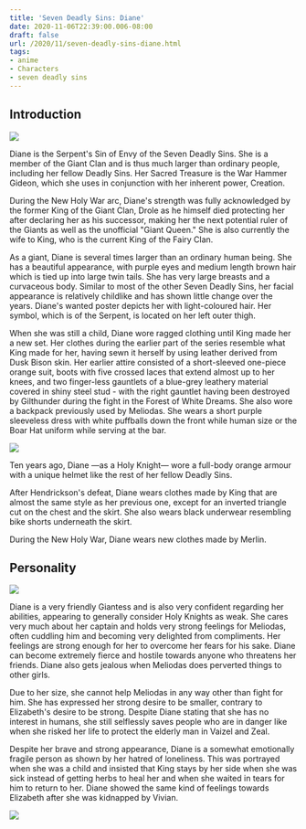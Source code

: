 ```yaml
---
title: 'Seven Deadly Sins: Diane'
date: 2020-11-06T22:39:00.006-08:00
draft: false
url: /2020/11/seven-deadly-sins-diane.html
tags: 
- anime
- Characters
- seven deadly sins
---
```


Introduction
------------

![](https://lh6.googleusercontent.com/R4_RF0IsWQ8FR_Lfgxz11us_u-8JGu4HfrqSKuMj5v-L4ykg6FKqhivJdNuyArPvorTKOtThtPOrhhRFSJCJVcYwyA6m6rQL2soYrsirdMiXZbOKjtEaTZYRtlVIeBVBlYA2BllX=s1600-rw)

Diane is the Serpent's Sin of Envy of the Seven Deadly Sins. She is a member of the Giant Clan and is thus much larger than ordinary people, including her fellow Deadly Sins. Her Sacred Treasure is the War Hammer Gideon, which she uses in conjunction with her inherent power, Creation.

During the New Holy War arc, Diane's strength was fully acknowledged by the former King of the Giant Clan, Drole as he himself died protecting her after declaring her as his successor, making her the next potential ruler of the Giants as well as the unofficial "Giant Queen." She is also currently the wife to King, who is the current King of the Fairy Clan.

As a giant, Diane is several times larger than an ordinary human being. She has a beautiful appearance, with purple eyes and medium length brown hair which is tied up into large twin tails. She has very large breasts and a curvaceous body. Similar to most of the other Seven Deadly Sins, her facial appearance is relatively childlike and has shown little change over the years. Diane's wanted poster depicts her with light-coloured hair. Her symbol, which is of the Serpent, is located on her left outer thigh.

When she was still a child, Diane wore ragged clothing until King made her a new set. Her clothes during the earlier part of the series resemble what King made for her, having sewn it herself by using leather derived from Dusk Bison skin. Her earlier attire consisted of a short-sleeved one-piece orange suit, boots with five crossed laces that extend almost up to her knees, and two finger-less gauntlets of a blue-grey leathery material covered in shiny steel stud - with the right gauntlet having been destroyed by Gilthunder during the fight in the Forest of White Dreams. She also wore a backpack previously used by Meliodas. She wears a short purple sleeveless dress with white puffballs down the front while human size or the Boar Hat uniform while serving at the bar.

![](https://lh5.googleusercontent.com/LqEiVgzFU1Tz0DFCtoULXyqbtC2oivDHwwd1QjB1K88vF2XFYXcS1wLIe3Y-zGmOxDQkQrdjZuh5SEmre4q7irQlgCLaazE7padEuHxzyUXusgbdVzpITQ7g_EoHwatGRgTTdRfq=s1600-rw)

Ten years ago, Diane —as a Holy Knight— wore a full-body orange armour with a unique helmet like the rest of her fellow Deadly Sins.

After Hendrickson's defeat, Diane wears clothes made by King that are almost the same style as her previous one, except for an inverted triangle cut on the chest and the skirt. She also wears black underwear resembling bike shorts underneath the skirt.

During the New Holy War, Diane wears new clothes made by Merlin.

  

Personality
-----------

  

![](https://lh3.googleusercontent.com/3Roum7teMoaIY4zflbNJjQA28SS9IyOQy8aON9Y7bxP2jExmvF5HIzf_GZhkX5Xv1KTWQkkLS8U75YXQiQ3FbjucHi3FfgIyxA3kIfklURDCD9El4T9O-Y0dWWBmUqcOaVxpUc7k=s1600-rw)

Diane is a very friendly Giantess and is also very confident regarding her abilities, appearing to generally consider Holy Knights as weak. She cares very much about her captain and holds very strong feelings for Meliodas, often cuddling him and becoming very delighted from compliments. Her feelings are strong enough for her to overcome her fears for his sake. Diane can become extremely fierce and hostile towards anyone who threatens her friends. Diane also gets jealous when Meliodas does perverted things to other girls.

Due to her size, she cannot help Meliodas in any way other than fight for him. She has expressed her strong desire to be smaller, contrary to Elizabeth's desire to be strong.  Despite Diane stating that she has no interest in humans, she still selflessly saves people who are in danger like when she risked her life to protect the elderly man in Vaizel and Zeal.

Despite her brave and strong appearance, Diane is a somewhat emotionally fragile person as shown by her hatred of loneliness. This was portrayed when she was a child and insisted that King stays by her side when she was sick instead of getting herbs to heal her and when she waited in tears for him to return to her. Diane showed the same kind of feelings towards Elizabeth after she was kidnapped by Vivian.

![](https://lh6.googleusercontent.com/7eQEEon0jFuV5ZkKdvQWFtkE1kioQXsuv9lcvPkqTwA2ralL3oHnEFXNvGx0_NdVAxFeukDrepuXK4Fe98ykdiwKcxjBM8md6qO17wUF5FB78renoii6tL3DFkcWSF7u4CxqN9kN=s1600-rw)